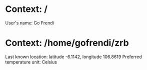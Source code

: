 # Context: /
User's name: Go Frendi

# Context: /home/gofrendi/zrb
Last known location: latitude -6.1142, longitude 106.8619
Preferred temperature unit: Celsius

